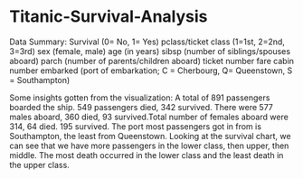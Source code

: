 # Titanic-Survival-Analysis
Data Summary:
Survival (0= No, 1= Yes)
pclass/ticket class (1=1st, 2=2nd, 3=3rd)
sex (female, male)
age (in years)
sibsp (number of siblings/spouses aboard)
parch (number of parents/children aboard)
ticket number
fare
cabin number
embarked (port of embarkation; C = Cherbourg, Q= Queenstown, S = Southampton)

Some insights gotten from the visualization:
A total of 891 passengers boarded the ship. 549 passengers died, 342 survived.
There were 577 males aboard, 360 died, 93 survived.Total number of females aboard were 314, 64 died. 195 survived.
The port most passengers got in from is Southampton, the least from Queenstown.
Looking at the survival chart, we can see that we have more passengers in the lower class, then upper, then middle. The most death occurred in the lower class and the least death in the upper class.
